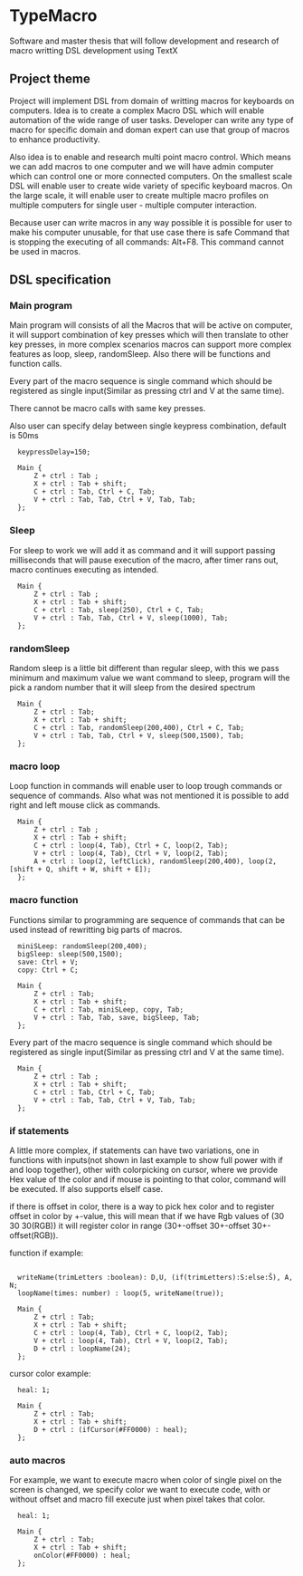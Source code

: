 # TypeMacro
Software and master thesis that will follow development and research of macro writting DSL development using TextX

## Project theme
Project will implement DSL from domain of writting macros for keyboards on computers. Idea is to create a complex Macro DSL which will enable automation of the wide range of user tasks. Developer can write any type of macro for specific domain and doman expert can use that group of macros to enhance productivity. 

Also idea is to enable and research multi point macro control. Which means we can add macros to one computer and we will have admin computer which can control one or more connected computers.
On the smallest scale DSL will enable user to create wide variety of specific keyboard macros. On the large scale, it will enable user to create multiple macro profiles on multiple computers for single user - multiple computer interaction.

Because user can write macros in any way possible it is possible for user to make his computer unusable, for that use case there is safe Command that is stopping the executing of all commands: Alt+F8. This command cannot be used in macros.

## DSL specification

### Main program
Main program will consists of all the Macros that will be active on computer, it will support combination of key presses which will then translate to other key presses, in more complex scenarios macros can support more complex features as loop, sleep, randomSleep. Also there will be functions and function calls.

Every part of the macro sequence is single command which should be registered as single input(Similar as pressing ctrl and V at the same time).

There cannot be macro calls with same key presses.

Also user can specify delay between single keypress combination, default is 50ms

```
  keypressDelay=150;

  Main {
      Z + ctrl : Tab ;
      X + ctrl : Tab + shift;
      C + ctrl : Tab, Ctrl + C, Tab;
      V + ctrl : Tab, Tab, Ctrl + V, Tab, Tab;
  };
```

### Sleep
For sleep to work we will add it as command and it will support passing milliseconds that will pause execution of the macro, after timer rans out, macro continues executing as intended.

```
  Main {
      Z + ctrl : Tab ;
      X + ctrl : Tab + shift;
      C + ctrl : Tab, sleep(250), Ctrl + C, Tab;
      V + ctrl : Tab, Tab, Ctrl + V, sleep(1000), Tab;
  };
```

### randomSleep
Random sleep is a little bit different than regular sleep, with this we pass minimum and maximum value we want command to sleep, program will the pick a random number that it will sleep from the desired spectrum

```
  Main {
      Z + ctrl : Tab;
      X + ctrl : Tab + shift;
      C + ctrl : Tab, randomSleep(200,400), Ctrl + C, Tab;
      V + ctrl : Tab, Tab, Ctrl + V, sleep(500,1500), Tab;
  };
```

### macro loop
Loop function in commands will enable user to loop trough commands or sequence of commands. Also what was not mentioned it is possible to add right and left mouse click as commands.

```
  Main {
      Z + ctrl : Tab ;
      X + ctrl : Tab + shift;
      C + ctrl : loop(4, Tab), Ctrl + C, loop(2, Tab);
      V + ctrl : loop(4, Tab), Ctrl + V, loop(2, Tab);
      A + ctrl : loop(2, leftClick), randomSleep(200,400), loop(2, [shift + Q, shift + W, shift + E]);
  };
```

### macro function
Functions similar to programming are sequence of commands that can be used instead of rewritting big parts of macros.

```
  miniSLeep: randomSleep(200,400);
  bigSleep: sleep(500,1500);
  save: Ctrl + V;
  copy: Ctrl + C;

  Main {
      Z + ctrl : Tab;
      X + ctrl : Tab + shift;
      C + ctrl : Tab, miniSLeep, copy, Tab;
      V + ctrl : Tab, Tab, save, bigSleep, Tab;
  };
```

Every part of the macro sequence is single command which should be registered as single input(Similar as pressing ctrl and V at the same time).

```
  Main {
      Z + ctrl : Tab ;
      X + ctrl : Tab + shift;
      C + ctrl : Tab, Ctrl + C, Tab;
      V + ctrl : Tab, Tab, Ctrl + V, Tab, Tab;
  };
```

### if statements
A little more complex, if statements can have two variations, one in functions with inputs(not shown in last example to show full power with if and loop together), other with colorpicking on cursor, where we provide Hex value of the color and if mouse is pointing to that color, command will be executed. If also supports elseIf case.

if there is offset in color, there is a way to pick hex color and to register offset in color by +-value, this will mean that if we have Rgb values of (30 30 30(RGB)) it will register color in range (30+-offset 30+-offset 30+-offset(RGB)).


function if example:
```

  writeName(trimLetters :boolean): D,U, (if(trimLetters):S:else:Š), A, N;
  loopName(times: number) : loop(5, writeName(true));

  Main {
      Z + ctrl : Tab;
      X + ctrl : Tab + shift;
      C + ctrl : loop(4, Tab), Ctrl + C, loop(2, Tab);
      V + ctrl : loop(4, Tab), Ctrl + V, loop(2, Tab);
      D + ctrl : loopName(24);
  };
```

cursor color example:
```
  heal: 1;

  Main {
      Z + ctrl : Tab;
      X + ctrl : Tab + shift;
      D + ctrl : (ifCursor(#FF0000) : heal);
  };
```

### auto macros
For example, we want to execute macro when color of single pixel on the screen is changed, we specify color we want  to execute code, with or without offset and macro fill execute just when pixel takes that color.
```
  heal: 1;

  Main {
      Z + ctrl : Tab;
      X + ctrl : Tab + shift;
      onColor(#FF0000) : heal;
  };
```
